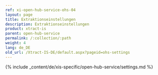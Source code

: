 ```yaml
---
ref: xi-open-hub-service-ohs-04
layout: page
title: Extraktionseinstellungen
description: Extraktionseinstellungen
product: xtract-is
parent: open-hub-service
permalink: /:collection/:path
weight: 4
lang: de_DE
old_url: /Xtract-IS-DE/default.aspx?pageid=ohs-settings
---
```

{% include _content/de/xis-specific/open-hub-service/settings.md %}
